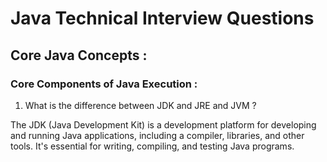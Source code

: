 # Java Technical Interview Questions

## Core Java Concepts :

### Core Components of Java Execution :

1. What is the difference between JDK and JRE and JVM ?

The JDK (Java Development Kit) is a development platform for developing and running Java applications, including a compiler, libraries, and other tools. It's essential for writing, compiling, and testing Java programs.
